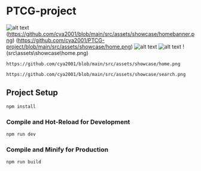 # PTCG-project

![alt text](https://github.com/cya2001/blob/main/src/assets/showcase/homebanner.png)
(https://github.com/cya2001/blob/main/src/assets/showcase/homebanner.png)
(https://github.com/cya2001/PTCG-project/blob/main/src/assets/showcase/home.png)
![alt text](https://github.com/cya2001/src/assets/showcase/home.png)
![alt text](https://github.com/cya2001/src/assets/showcase/home.png)
!(src\assets\showcase\home.png)
```
https://github.com/cya2001/blob/main/src/assets/showcase/home.png
```
```
https://github.com/cya2001/blob/main/src/assets/showcase/search.png
```

## Project Setup

```sh
npm install
```

### Compile and Hot-Reload for Development

```sh
npm run dev
```

### Compile and Minify for Production

```sh
npm run build
```
